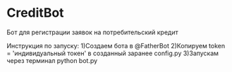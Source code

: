 # CreditBot
 Бот для регистрации заявок на потребительский кредит 
 
 Инструкция по запуску:
 1)Создаем бота в @FatherBot
 2)Копируем token = 'индивидуальный токен' в созданный заранее config.py
 3)Запускам через терминал python bot.py
